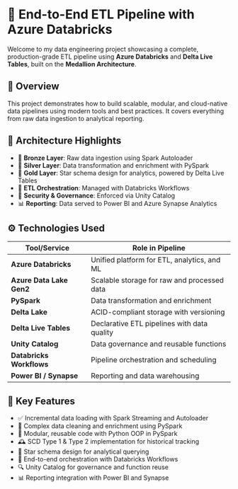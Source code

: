 # 🚀 End-to-End ETL Pipeline with Azure Databricks

Welcome to my data engineering project showcasing a complete, production-grade ETL pipeline using **Azure Databricks** and **Delta Live Tables**, built on the **Medallion Architecture**.


## 📌 Overview

This project demonstrates how to build scalable, modular, and cloud-native data pipelines using modern tools and best practices. It covers everything from raw data ingestion to analytical reporting.

## 🧱 Architecture Highlights

- 🥉 **Bronze Layer**: Raw data ingestion using Spark Autoloader  
- 🥈 **Silver Layer**: Data transformation and enrichment with PySpark  
- 🥇 **Gold Layer**: Star schema design for analytics, powered by Delta Live Tables  
- 🔄 **ETL Orchestration**: Managed with Databricks Workflows  
- 🔐 **Security & Governance**: Enforced via Unity Catalog  
- 📊 **Reporting**: Data served to Power BI and Azure Synapse Analytics

## ⚙️ Technologies Used

| Tool/Service              | Role in Pipeline                              |
|--------------------------|-----------------------------------------------|
| **Azure Databricks**     | Unified platform for ETL, analytics, and ML   |
| **Azure Data Lake Gen2** | Scalable storage for raw and processed data   |
| **PySpark**              | Data transformation and enrichment            |
| **Delta Lake**           | ACID-compliant storage with versioning        |
| **Delta Live Tables**    | Declarative ETL pipelines with data quality   |
| **Unity Catalog**        | Data governance and reusable functions        |
| **Databricks Workflows** | Pipeline orchestration and scheduling         |
| **Power BI / Synapse**   | Reporting and data warehousing                |

## 🔧 Key Features

- ✅ Incremental data loading with Spark Streaming and Autoloader  
- 🧼 Complex data cleaning and enrichment using PySpark  
- 🧩 Modular, reusable code with Python OOP in PySpark  
- 🕰️ SCD Type 1 & Type 2 implementation for historical tracking  
- 📐 Star schema design for analytical querying  
- 🔄 End-to-end orchestration with Databricks Workflows  
- 🔍 Unity Catalog for governance and function reuse  
- 📊 Reporting integration with Power BI and Synapse



